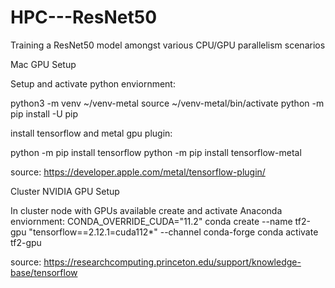 # HPC---ResNet50
Training a ResNet50 model amongst various CPU/GPU parallelism scenarios

Mac GPU Setup

Setup and activate python enviornment:

python3 -m venv ~/venv-metal
source ~/venv-metal/bin/activate
python -m pip install -U pip

install tensorflow and metal gpu plugin:

python -m pip install tensorflow
python -m pip install tensorflow-metal

source: https://developer.apple.com/metal/tensorflow-plugin/


Cluster NVIDIA GPU Setup

In cluster node with GPUs available create and activate Anaconda enviornment:
CONDA_OVERRIDE_CUDA="11.2" conda create --name tf2-gpu "tensorflow==2.12.1=cuda112*" --channel conda-forge
conda activate tf2-gpu

source: https://researchcomputing.princeton.edu/support/knowledge-base/tensorflow
